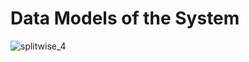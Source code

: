 # Data Models of the System

![splitwise_4](https://github.com/user-attachments/assets/388be194-12e3-4b48-894f-28387d2a0118)

